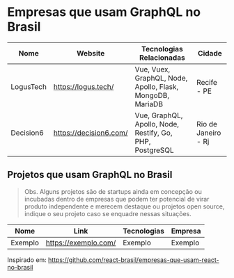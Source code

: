 # Empresas que usam GraphQL no Brasil

Nome | Website | Tecnologias Relacionadas | Cidade
------------ | ------- | ------------ | -----------
LogusTech | https://logus.tech/ | Vue, Vuex, GraphQL, Node, Apollo, Flask, MongoDB, MariaDB | Recife - PE 
Decision6 | https://decision6.com/ | Vue, GraphQL, Apollo, Node, Restify, Go, PHP, PostgreSQL | Rio de Janeiro - Rj

## Projetos que usam GraphQL no Brasil

> Obs. Alguns projetos são de startups ainda em concepção ou incubadas dentro de empresas que podem ter potencial de virar produto independente e merecem destaque ou projetos open source, indique o seu projeto caso se enquadre nessas situações.

Nome | Link | Tecnologias | Empresa
------------ | ------- | ------------ | ------------
Exemplo | https://exemplo.com/ | Exemplo | Exemplo

Inspirado em: https://github.com/react-brasil/empresas-que-usam-react-no-brasil
